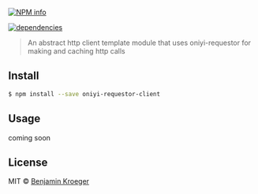 [![NPM info](https://nodei.co/npm/oniyi-requestor-client.png?downloads=true)](https://nodei.co/npm/oniyi-requestor-client.png?downloads=true)

[![dependencies](https://david-dm.org/benkroeger/oniyi-requestor-client.png)](https://david-dm.org/benkroeger/oniyi-requestor-client.png)

> An abstract http client template module that uses oniyi-requestor for making and caching http calls


## Install

```sh
$ npm install --save oniyi-requestor-client
```


## Usage

coming soon


## License

MIT © [Benjamin Kroeger]()


[npm-url]: https://npmjs.org/package/oniyi-requestor-client
[npm-image]: https://badge.fury.io/js/oniyi-requestor-client.svg
[daviddm-url]: https://david-dm.org/benkroeger/oniyi-requestor-client.svg?theme=shields.io
[daviddm-image]: https://david-dm.org/benkroeger/oniyi-requestor-client

